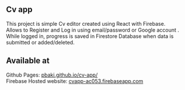 ## Cv app
This project is simple Cv editor created using React with Firebase.
<br>
Allows to Register and Log in using email/password or Google account
.<br>
While logged in, progress is saved in Firestore Database when data is submitted or added/deleted.

## Available at
Github Pages: [pbaki.github.io/cv-app/](pbaki.github.io/cv-app/)
<br>
Firebase Hosted website: [cvapp-ac053.firebaseapp.com](cvapp-ac053.firebaseapp.com)
